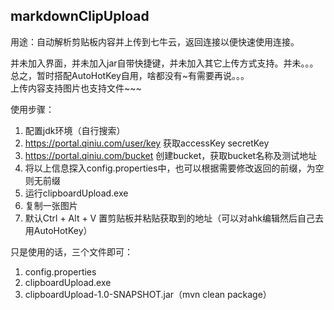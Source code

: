 ## markdownClipUpload
用途：自动解析剪贴板内容并上传到七牛云，返回连接以便快速使用连接。  
  
并未加入界面，并未加入jar自带快捷键，并未加入其它上传方式支持。并未。。。总之，暂时搭配AutoHotKey自用，啥都没有\~有需要再说。。。  
上传内容支持图片也支持文件\~\~\~  

使用步骤：
1. 配置jdk环境（自行搜索）
1. https://portal.qiniu.com/user/key 获取accessKey secretKey
2. https://portal.qiniu.com/bucket 创建bucket，获取bucket名称及测试地址
3. 将以上信息探入config.properties中，也可以根据需要修改返回的前缀，为空则无前缀
4. 运行clipboardUpload.exe
5. 复制一张图片
6. 默认Ctrl + Alt + V 置剪贴板并粘贴获取到的地址（可以对ahk编辑然后自己去用AutoHotKey）

只是使用的话，三个文件即可：
1. config.properties
2. clipboardUpload.exe
3. clipboardUpload-1.0-SNAPSHOT.jar（mvn clean package）


